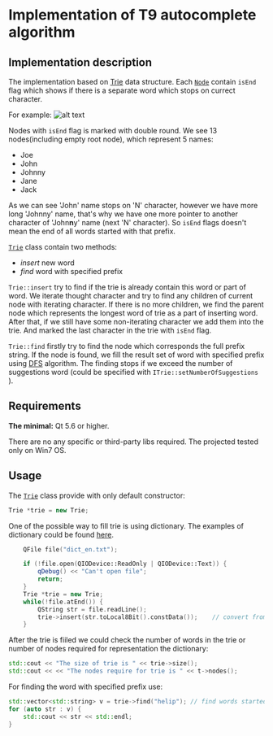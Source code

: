 # Implementation of T9 autocomplete algorithm

## Implementation description
The implementation based on [Trie](https://en.wikipedia.org/wiki/Trie) data structure. 
Each [`Node`](https://github.com/aldonin/T9_spelling/blob/master/src/node.h) contain `isEnd` flag which shows if there is a separate word which stops on currect character.

For example: 
![alt text](https://github.com/aldonin/T9_spelling/blob/master/img/trie.png "Trie example")

Nodes with `isEnd` flag is marked with double round. We see 13 nodes(including empty root node), which represent 5 names:
 - Joe
 - John
 - Johnny
 - Jane
 - Jack

As we can see 'John' name stops on 'N' character, however we have more long 'Johnny' name, that's why we have one more pointer to another character of 'John**n**y' name (next 'N' character). So `isEnd` flags doesn't mean the end of all words started with that prefix.

[`Trie`](https://github.com/aldonin/T9_spelling/blob/master/src/trie.h) class contain two methods:
 - *insert* new word
 - *find* word with specified prefix


`Trie::insert` try to find if the trie is already contain this word or part of word. We iterate thought character and try to find any children of current node with iterating character. If there is no more children, we find the parent node which represents the longest word of trie as a part of inserting word. After that, if we still have some non-iterating character we add them into the trie. And marked the last character in the trie with `isEnd` flag.

`Trie::find` firstly try to find the node which corresponds the full prefix string. If the node is found, we fill the result set of word with specified prefix using [DFS](https://en.wikipedia.org/wiki/Depth-first_search) algorithm. The finding stops if we exceed the number of suggestions word (could be specified with `ITrie::setNumberOfSuggestions` ).

## Requirements
**The minimal:** Qt 5.6 or higher.

There are no any specific or third-party libs required. The projected tested only on Win7 OS.

## Usage
The [`Trie`](https://github.com/aldonin/T9_spelling/blob/master/src/trie.h) class provide with only default constructor:
```c++
Trie *trie = new Trie;
```

One of the possible way to fill trie is using dictionary. The examples of dictionary could be found [here](https://github.com/aldonin/T9_spelling/tree/master/dictionaries).
```c++
    QFile file("dict_en.txt");

    if (!file.open(QIODevice::ReadOnly | QIODevice::Text)) {
        qDebug() << "Can't open file";
        return;
    }
    Trie *trie = new Trie;
    while(!file.atEnd()) {
        QString str = file.readLine();
        trie->insert(str.toLocal8Bit().constData());    // convert from to QString to std::string
    }
```

After the trie is fiiled we could check the number of words in the trie or number of nodes required for representation the dictionary:
```c++
std::cout << "The size of trie is " << trie->size();
std::cout << << "The nodes require for trie is " << t->nodes();
```

For finding the word with specified prefix use:
```c++
std::vector<std::string> v = trie->find("helip"); // find words started with 'helip'
for (auto str : v) {
    std::cout << str << std::endl;
}
```

